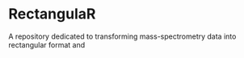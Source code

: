 # RectangulaR
A repository dedicated to transforming mass-spectrometry data into rectangular format and 
